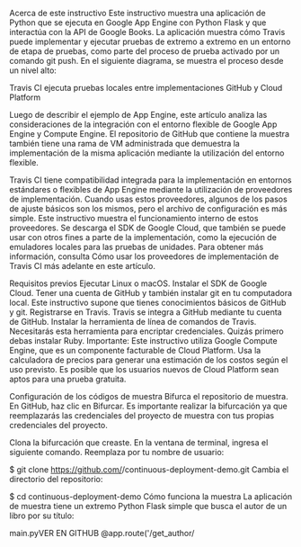 Acerca de este instructivo
Este instructivo muestra una aplicación de Python que se ejecuta en Google App Engine con Python Flask y que interactúa con la API de Google Books. La aplicación muestra cómo Travis puede implementar y ejecutar pruebas de extremo a extremo en un entorno de etapa de pruebas, como parte del proceso de prueba activado por un comando git push. En el siguiente diagrama, se muestra el proceso desde un nivel alto:

Travis CI ejecuta pruebas locales entre implementaciones GitHub y Cloud Platform

Luego de describir el ejemplo de App Engine, este artículo analiza las consideraciones de la integración con el entorno flexible de Google App Engine y Compute Engine. El repositorio de GitHub que contiene la muestra también tiene una rama de VM administrada que demuestra la implementación de la misma aplicación mediante la utilización del entorno flexible.

Travis CI tiene compatibilidad integrada para la implementación en entornos estándares o flexibles de App Engine mediante la utilización de proveedores de implementación. Cuando usas estos proveedores, algunos de los pasos de ajuste básicos son los mismos, pero el archivo de configuración es más simple. Este instructivo muestra el funcionamiento interno de estos proveedores. Se descarga el SDK de Google Cloud, que también se puede usar con otros fines a parte de la implementación, como la ejecución de emuladores locales para las pruebas de unidades. Para obtener más información, consulta Cómo usar los proveedores de implementación de Travis CI más adelante en este artículo.

Requisitos previos
Ejecutar Linux o macOS.
Instalar el SDK de Google Cloud.
Tener una cuenta de GitHub y también instalar git en tu computadora local. Este instructivo supone que tienes conocimientos básicos de GitHub y git.
Registrarse en Travis. Travis se integra a GitHub mediante tu cuenta de GitHub.
Instalar la herramienta de línea de comandos de Travis. Necesitarás esta herramienta para encriptar credenciales. Quizás primero debas instalar Ruby.
Importante: Este instructivo utiliza Google Compute Engine, que es un componente facturable de Cloud Platform.
Usa la calculadora de precios para generar una estimación de los costos según el uso previsto. Es posible que los usuarios nuevos de Cloud Platform sean aptos para una prueba gratuita.

Configuración de los códigos de muestra
Bifurca el repositorio de muestra. En GitHub, haz clic en Bifurcar. Es importante realizar la bifurcación ya que reemplazarás las credenciales del proyecto de muestra con tus propias credenciales del proyecto.

Clona la bifurcación que creaste. En la ventana de terminal, ingresa el siguiente comando. Reemplaza <your-GitHub-username> por tu nombre de usuario:

$ git clone https://github.com/<your-GitHub-username>/continuous-deployment-demo.git
Cambia el directorio del repositorio:

$ cd continuous-deployment-demo
Cómo funciona la muestra
La aplicación de muestra tiene un extremo Python Flask simple que busca el autor de un libro por su título:

main.pyVER EN GITHUB
@app.route('/get_author/<title>')
def get_author(title):
    host = 'https://www.googleapis.com/books/v1/volumes?q={}&key={}&country=US'.format(title, key)
    request = urllib2.Request(host)
    try:
        response = urllib2.urlopen(request)
    except urllib2.HTTPError, error:
        contents = error.read()
        print ('Received error from Books API {}'.format(contents))
        return str(contents)
    html = response.read()
    author = json.loads(html)['items'][0]['volumeInfo']['authors'][0]
    return author
Una prueba de integración accede a este extremo y, luego, verifica que para el título del libro “Ulises”, la aplicación muestre el nombre de autor “James Joyce”:

e2e_test.pyVER EN GITHUB
response = urllib2.urlopen("{}/get_author/ulysses".format(HOST))
html = response.read()
assert(html == "James Joyce")
Cómo crear un proyecto
Crea un proyecto de Google Cloud Platform Console con el fin de usarlo como entorno de etapa de pruebas para la implementación.

En GCP Console, en la página de selección de proyecto, selecciona o crea un proyecto de GCP.

Nota : Si no planeas conservar los recursos que creas en este procedimiento, crea un proyecto en lugar de seleccionar un proyecto existente. Cuando termines, puedes borrar el proyecto y quitar todos los recursos asociados con él.
IR A LA PÁGINA DE SELECCIÓN DE PROYECTO

Habilita las Books API necesarias.
HABILITA LAS API

Cómo especificar el host
Especifica la aplicación de App Engine en e2e_test.py. Edita el archivo y modifica la siguiente línea para usar la URL de tu aplicación en lugar de la URL de muestra:

HOST='http://continuous-deployment-python.appspot.com'
Debes especificar el ID de tu proyecto en el archivo de configuración, que a veces se denomina archivo Travis. Edita el archivo denominado .travis.yml. En la siguiente línea, reemplaza continuous-deployment-python por el nombre de tu proyecto de GCP Console:

- gcloud config set project `continuous-deployment-python`
Confirma los archivos:

$ git add e2e_test.py .travis.yml
$ git commit -m "Changed host and project ID"
Cómo crear las credenciales
Para implementar la aplicación en este proyecto, debes crear dos tipos de credenciales:

Credenciales de cuenta de servicio que habilitan al SDK de Cloud a autenticar correctamente el proyecto de Cloud Platform.
Una clave de API pública que la aplicación de App Engine utiliza para comunicarse con la API de Books.
Cómo crear las credenciales de cuenta de servicio
En tu proyecto de GCP Console, abre la página Credenciales.
Haz clic en Crear credenciales > Clave de cuenta de servicio.
En Cuenta de servicio, selecciona Nueva cuenta de servicio.
Ingresa un Nombre de cuenta de servicio como continuous-integration-test.
En Función, selecciona Proyecto > Editor.
En Tipo de clave, selecciona JSON.
Haz clic en Crear. La GCP Console descarga un archivo JSON nuevo en la computadora. El nombre de este archivo comienza con el ID de tu proyecto.
Copia este archivo en la raíz del repositorio de GitHub y cambia el nombre del archivo por client-secret.json.
Cómo crear la clave de API pública
Desde la misma página de Credenciales, haz clic en Crear credenciales > Clave de API.

Se creará una clave de manera automática.

Copia la clave de API en el portapapeles.

Edita api_key.py.sample, y luego reemplaza YOUR-API-KEY por la clave de API que copiaste de la consola.

Guarda el archivo. Cuando lo guardes, cambia el nombre borrando .sample de la extensión del nombre del archivo:

api_key.py
Sal del editor.

Encriptación y desencriptación
Debido a que estas credenciales se agregan a un repositorio de GitHub público, deben ser encriptadas y desencriptadas por parte de Travis. Puedes leer más sobre cómo encriptar archivos de Travis CI.

Crea un archivo de almacenamiento tar que contenga ambas credenciales. Esto es importante porque Travis CI solo puede desencriptar un archivo. En la ventana de terminal, ejecuta el siguiente comando:

$ tar -czf credentials.tar.gz client-secret.json api_key.py
Importante: No agregues este archivo a tu repositorio de Git. Este archivo contiene tus credenciales privadas. El archivo .gitignore del proyecto de muestra está configurado para ignorar este archivo, pero si cambias su nombre, deberás agregarlo a .gitignore de nuevo.
En el archivo .travis.yml, borra la información de encriptación. Esta información se agregará de manera automática cuando encriptes la clave en el próximo paso. Edita el archivo y, luego de before_install, borra la siguiente línea:

- openssl aes-256-cbc -K $encrypted_4cb330591e04_key -iv $encrypted_4cb330591e04_iv -in credentials.tar.gz.enc -out credentials.tar.gz
Accede a Travis. Te pedirán tus credenciales de registro de GitHub:

$ sudo travis login
Encripta el archivo de manera local. Si te piden que reemplaces el archivo existente, responde yes:

$ sudo travis encrypt-file credentials.tar.gz --add
Es la opción --add la que provoca que el cliente de Travis agregue de manera automática el paso de desencriptación al paso before_install en el archivo .travis.yml.

Agrega el archivo encriptado al repositorio:

$ git add credentials.tar.gz.enc .travis.yml
$ git commit -m "Adds encrypted credentials for Travis"
Cómo comprender el archivo .travis.yml
El archivo .travis.yml de la muestra contiene comentarios detallados por línea que explican qué contiene el archivo. Estas son algunas consideraciones que hay que tener en cuenta:

El comando cache mantiene la distribución del SDK de Cloud activa entre ejecuciones, lo que acelera la ejecución repetida de pruebas.

En la sección before_install, se desencripta el archivo de credenciales tarball con las claves que subiste con la herramienta Travis. Luego, se autentica gcloud auth activate-service-account con esas credenciales, lo que permite la implementación del proyecto.

.travis.ymlVER EN GITHUB
# Decrypt the credentials we added to the repo using the key we added with the Travis command line tool
- openssl aes-256-cbc -K $encrypted_45d1b36fa803_key -iv $encrypted_45d1b36fa803_iv -in credentials.tar.gz.enc -out credentials.tar.gz -d
# If the SDK is not already cached, download it and unpack it
- if [ ! -d ${HOME}/google-cloud-sdk ]; then
     curl https://sdk.cloud.google.com | bash;
  fi
- tar -xzf credentials.tar.gz
- mkdir -p lib
# Here we use the decrypted service account credentials to authenticate the command line tool
- gcloud auth activate-service-account --key-file client-secret.json
Finalmente, durante la etapa de script, se implementa el proyecto y se ejecuta la prueba de extremo a extremo.

.travis.ymlVER EN GITHUB
# Deploy the app
- gcloud -q app deploy app.yaml --promote
# Run and end to end test
- python e2e_test.py
Cómo habilitar la bifurcación en Travis CI
Ahora que está todo listo, habilita la bifurcación:

En el sitio web de Travis, haz clic en tu nombre de usuario en la esquina superior derecha para abrir la configuración de cuenta de Travis.
Si no ves el repositorio de muestra en la lista, haz clic en Sincronizar.
Cuando aparezca el repositorio de muestra en la lista, enciende el interruptor del repositorio, como se muestra en la siguiente imagen:
La página de configuración de cuenta de Travis CI muestra la lista de proyectos

Ten en cuenta que tu lista mostrará tu nombre de usuario en lugar de GoogleCloudPlatform.

Cada vez que ingresas una confirmación en la base de código, se implementa el código y se ejecuta la prueba de integración en un entorno real. Haz un ingreso ahora para comenzar una compilación:

    $ git push
Cómo trabaja Travis
Cuando se completan las pruebas, puedes examinar los resultados para ver si las pruebas aprobaron o fallaron.

Cuando las pruebas de Travis son aprobadas, la página es verde

Mira lo que sucede si agregas un pequeño error de tipeo al código borrando la “s” de la palabra volumes en la solicitud a la API de Books.

Edita main.py.
Cambia la siguiente línea. Borra la letra “s” de la palabra volumes:

host = 'https://www.googleapis.com/books/v1/volumes?q={}&key={}&country=US'.format(title, api_key)
Guarda el archivo y sal del editor.

Confirma los cambios:

$ git add main.py
$ git commit -m "Intentional error."
$ git push
Una vez que confirmas este código en el repositorio, falla la prueba de integración:

Cuando las pruebas de Travis no son aprobadas, la página es roja

Implementación continua en instancias de entorno flexible de App Engine
Si usas el entorno flexible, solo debes hacer un pequeño cambio para que la implementación siga funcionando en Travis. Debes agregar la siguiente línea al archivo .travis.yml en la sección before_install:

- ssh-keygen -q -N "" -f ~/.ssh/google_compute_engine
Este paso crea la Llave SSH necesaria, con una frase de contraseña vacía, que el SDK de Cloud utiliza con el objetivo de copiar los archivos del proyecto a una VM y compilar la imagen de Docker para la aplicación:

- gcloud -q app deploy
Implementación continua en Compute Engine
Debido a que los pasos de la implementación en una instancia de Compute Engine pueden variar mucho, los pasos de Travis para implementar variarán en consecuencia. El único paso que probablemente no cambie es la descarga del SDK de Cloud y su autenticación con las credenciales de cuenta de servicio.

Una de las posibles maneras de lograr la implementación es tener una VM configurada con anterioridad, luego usa gcloud compute scp para copiar el artefacto compilado en la instancia, y sigue con el comando gcloud compute ssh con el fin de iniciar la secuencia de comandos de implementación.

También necesitas el paso de ssh-keygen, el que se describió anteriormente para el entorno flexible de App Engine, con el fin de ejecutar el comando gcloud compute scp desde una compilación de Travis.

Cómo utilizar los proveedores de implementación de Travis CI
Travis CI agregó asistencia experimental para incorporar muchos de los pasos compilados en su herramienta de implementación con el objetivo de simplificar el archivo de Travis. Tendrás que descargar credenciales de cuenta de servicio, pero Travis descarga automáticamente el SDK de Cloud y ejecuta el comando de implementación. Puedes configurar la rama desde la cual implementar, la versión a implementar, el nombre de las credenciales de cuenta de servicio y otras opciones de configuración.

Puedes ver los repositorios de appengine_travis_deploy y managed_vms_travis_deploy para ver cómo es la configuración de Travis en esta opción. A continuación, se muestra la configuración de la implementación para el ejemplo de App Engine:

.travis.ymlVER EN GITHUB
deploy:
    provider: gae
    # Skip cleanup so api_key.py and vendored dependencies are still there
    skip_cleanup: true
    keyfile: client-secret.json
    project: continuous-deployment-python
    default: true
    on:
        all_branches: true
Presta atención a la configuración de skip_cleanup. Esta opción evita que se limpie el directorio de trabajo antes del paso deploy. La demostración requiere esta opción para evitar la eliminación de api_key.py y las bibliotecas que instaló pip.

Otras consideraciones
En el comando gcloud app deploy, puedes especificar una versión determinada con la opción --version. Puedes usar las variables del entorno de Travis con el fin de implementar una versión específica para esa compilación y, luego, hacer una prueba de la URL de la versión.

Si ejecutas pruebas de extremo a extremo en el mismo trabajo que usas para bloquear las fusiones de la rama de desarrollo con la rama principal, es posible que se ralentice el proceso de desarrollo. En cambio, puedes usar la prueba rápida solo para aprobar la fusión y ejecutar la prueba lenta de manera periódica en las confirmaciones más actuales. De manera alternativa, puedes iniciar un mensaje de Cloud Pub/Sub para activar las pruebas lentas en segundo plano.

Limpieza
Luego de finalizar el instructivo de Travis CI, puedes limpiar los recursos que creaste en Google Cloud Platform para que no los facturen en el futuro. La siguiente sección describe cómo borrar o desactivar estos recursos.

Cómo borrar el proyecto
La manera más fácil de eliminar la facturación es borrar el proyecto que creaste para el instructivo.

Para borrar el proyecto, haz lo siguiente:

Precaución: Borrar un proyecto tiene las siguientes consecuencias:
Todo en el proyecto se borra. Si utilizaste un proyecto existente para este instructivo, cuando lo borres, también borrarás cualquier otro trabajo que hayas realizado en el proyecto.
Los ID personalizados de proyectos se pierden. Cuando creaste este proyecto, es posible que hayas creado un ID del proyecto personalizado que desees utilizar en el futuro. Para conservar las URL que utilizan el ID del proyecto, como una URL de appspot.com, borra los recursos seleccionados dentro del proyecto en lugar de borrar todo el proyecto.
Si planeas explorar varios instructivos y guías de inicio rápido, la reutilización de proyectos puede ayudarte a evitar exceder los límites de las cuotas del proyecto.

En la GCP Console, dirígete a la página Proyectos.
IR A LA PÁGINA PROYECTOS

En la lista de proyectos, selecciona el proyecto que deseas borrar y haz clic en Borrar.
En el cuadro de diálogo, escribe el ID del proyecto y, luego, haz clic en Cerrar para borrar el proyecto.
Cómo detener la aplicación de App Engine
Borrar tu proyecto es la única forma de eliminar la versión predeterminada de tu app de App Engine. Sin embargo, puedes detener la versión predeterminada en GCP Console. Esta acción detiene todas las instancias asociadas a la versión. Puedes reiniciar estas instancias más tarde si es necesario.

En el entorno estándar de App Engine, puedes detener la versión predeterminada si tu app tiene escalamiento manual o básico.

Cómo borrar las instancias de entorno flexible de App Engine
Para borrar la versión de una app:

En GCP Console, dirígete a la página Versiones de App Engine.
IR A LA PÁGINA DE VERSIONES

Haz clic en la casilla de verificación junto a la versión de app no predeterminada que deseas borrar.
Nota:Borrar tu proyecto es la única forma de eliminar la versión predeterminada de tu app de App Engine. Sin embargo, puedes detener la versión predeterminada en GCP Console. Esta acción detiene todas las instancias asociadas a la versión. Puedes reiniciar estas instancias más tarde si es necesario.
En el entorno estándar de App Engine, puedes detener la versión predeterminada si tu app tiene escalamiento manual o básico.

Haz clic en el botón Borrar en la parte superior de la página para borrar la versión de la app.
